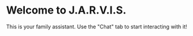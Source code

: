 # Welcome to J.A.R.V.I.S.

This is your family assistant. Use the "Chat" tab to start interacting with it!